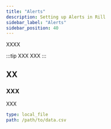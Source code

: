 ```yaml
---
title: "Alerts"
description: Setting up Alerts in Rill
sidebar_label: "Alerts"
sidebar_position: 40
---
```


XXXX

:::tip XXX
XXX
:::



## XX

### XXX

XXX

```yaml
type: local_file
path: /path/to/data.csv
```
